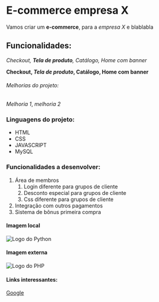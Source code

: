 # E-commerce empresa X

Vamos criar um **e-commerce**, para a *empresa X* e blablabla

## Funcionalidades:

_Checkout, **Tela de produto**, Catálogo, Home com banner_

**Checkout, _Tela de produto_, Catálogo, Home com banner**


###### Melhorias do projeto: 

_Melhoria 1_, _melhoria 2_

### Linguagens do projeto: 

* HTML
* CSS
* JAVASCRIPT
* MySQL     

### Funcionalidades a desenvolver: 

1. Área de membros
    1. Login diferente para grupos de cliente
    2. Desconto especial para grupos de cliente
    3. Css diferente para grupos de cliente
2. Integração com outros pagamentos
3. Sistema de bônus primeira compra

#### Imagem local


![Logo do Python](Downloads/python.png)

#### Imagem externa

![Logo do PHP](https://logos-world.net/wp-content/uploads/2021/10/Python-Symbol.png)

#### Links interessantes:

[Google](https://www.google.com/)
